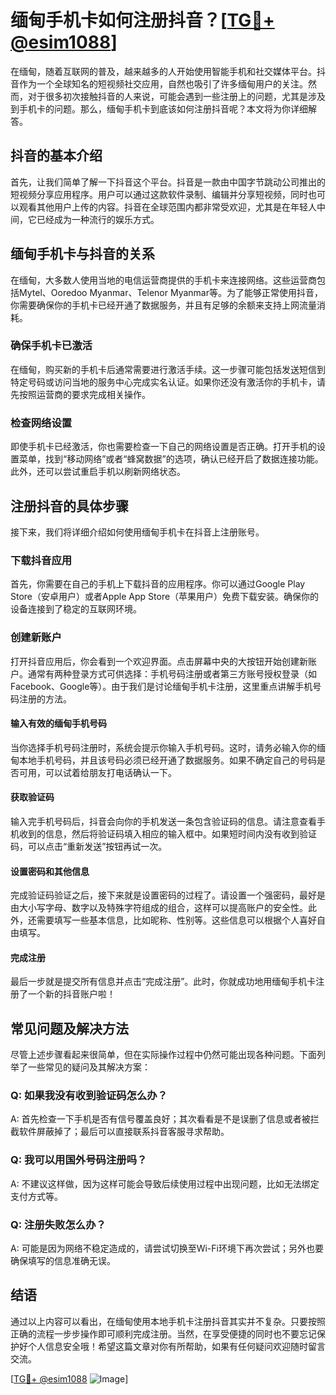 # 缅甸手机卡如何注册抖音？[[TG💪+ @esim1088](https://t.me/s/esim1088)]

在缅甸，随着互联网的普及，越来越多的人开始使用智能手机和社交媒体平台。抖音作为一个全球知名的短视频社交应用，自然也吸引了许多缅甸用户的关注。然而，对于很多初次接触抖音的人来说，可能会遇到一些注册上的问题，尤其是涉及到手机卡的问题。那么，缅甸手机卡到底该如何注册抖音呢？本文将为你详细解答。

## 抖音的基本介绍

首先，让我们简单了解一下抖音这个平台。抖音是一款由中国字节跳动公司推出的短视频分享应用程序。用户可以通过这款软件录制、编辑并分享短视频，同时也可以观看其他用户上传的内容。抖音在全球范围内都非常受欢迎，尤其是在年轻人中间，它已经成为一种流行的娱乐方式。

## 缅甸手机卡与抖音的关系

在缅甸，大多数人使用当地的电信运营商提供的手机卡来连接网络。这些运营商包括Mytel、Ooredoo Myanmar、Telenor Myanmar等。为了能够正常使用抖音，你需要确保你的手机卡已经开通了数据服务，并且有足够的余额来支持上网流量消耗。

### 确保手机卡已激活

在缅甸，购买新的手机卡后通常需要进行激活手续。这一步骤可能包括发送短信到特定号码或访问当地的服务中心完成实名认证。如果你还没有激活你的手机卡，请先按照运营商的要求完成相关操作。

### 检查网络设置

即使手机卡已经激活，你也需要检查一下自己的网络设置是否正确。打开手机的设置菜单，找到“移动网络”或者“蜂窝数据”的选项，确认已经开启了数据连接功能。此外，还可以尝试重启手机以刷新网络状态。

## 注册抖音的具体步骤

接下来，我们将详细介绍如何使用缅甸手机卡在抖音上注册账号。

### 下载抖音应用

首先，你需要在自己的手机上下载抖音的应用程序。你可以通过Google Play Store（安卓用户）或者Apple App Store（苹果用户）免费下载安装。确保你的设备连接到了稳定的互联网环境。

### 创建新账户

打开抖音应用后，你会看到一个欢迎界面。点击屏幕中央的大按钮开始创建新账户。通常有两种登录方式可供选择：手机号码注册或者第三方账号授权登录（如Facebook、Google等）。由于我们是讨论缅甸手机卡注册，这里重点讲解手机号码注册的方法。

#### 输入有效的缅甸手机号码

当你选择手机号码注册时，系统会提示你输入手机号码。这时，请务必输入你的缅甸本地手机号码，并且该号码必须已经开通了数据服务。如果不确定自己的号码是否可用，可以试着给朋友打电话确认一下。

#### 获取验证码

输入完手机号码后，抖音会向你的手机发送一条包含验证码的信息。请注意查看手机收到的信息，然后将验证码填入相应的输入框中。如果短时间内没有收到验证码，可以点击“重新发送”按钮再试一次。

#### 设置密码和其他信息

完成验证码验证之后，接下来就是设置密码的过程了。请设置一个强密码，最好是由大小写字母、数字以及特殊字符组成的组合，这样可以提高账户的安全性。此外，还需要填写一些基本信息，比如昵称、性别等。这些信息可以根据个人喜好自由填写。

#### 完成注册

最后一步就是提交所有信息并点击“完成注册”。此时，你就成功地用缅甸手机卡注册了一个新的抖音账户啦！

## 常见问题及解决方法

尽管上述步骤看起来很简单，但在实际操作过程中仍然可能出现各种问题。下面列举了一些常见的疑问及其解决方案：

### Q: 如果我没有收到验证码怎么办？
A: 首先检查一下手机是否有信号覆盖良好；其次看看是不是误删了信息或者被拦截软件屏蔽掉了；最后可以直接联系抖音客服寻求帮助。

### Q: 我可以用国外号码注册吗？
A: 不建议这样做，因为这样可能会导致后续使用过程中出现问题，比如无法绑定支付方式等。

### Q: 注册失败怎么办？
A: 可能是因为网络不稳定造成的，请尝试切换至Wi-Fi环境下再次尝试；另外也要确保填写的信息准确无误。

## 结语

通过以上内容可以看出，在缅甸使用本地手机卡注册抖音其实并不复杂。只要按照正确的流程一步步操作即可顺利完成注册。当然，在享受便捷的同时也不要忘记保护好个人信息安全哦！希望这篇文章对你有所帮助，如果有任何疑问欢迎随时留言交流。

[[TG💪+ @esim1088](https://t.me/s/esim1088) ![Image](https://i.postimg.cc/4NQfJmqS/Snipaste-2025-05-13-00-14-12.png)]